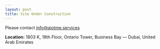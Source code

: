 ```yaml
---
layout: post
title: Site Under Construction
---
```


Please contact [info@aiotme.services](mailto:info@aiotme.services)

**Location:** 1803 K, 18th Floor, Ontario Tower, Business Bay — Dubai, United Arab Emirates
